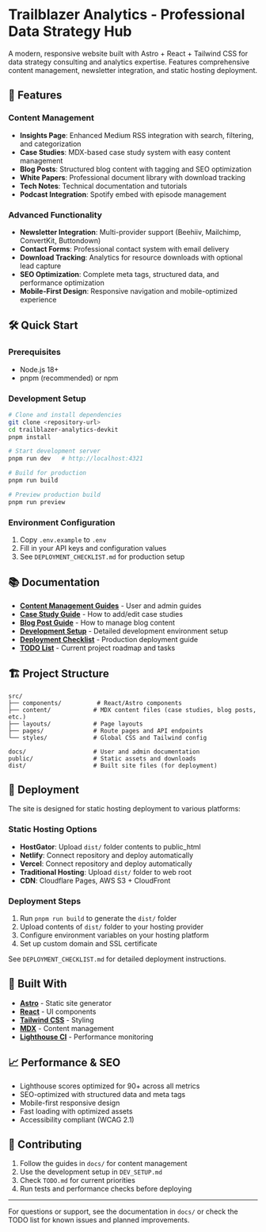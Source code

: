 # Trailblazer Analytics - Professional Data Strategy Hub

A modern, responsive website built with Astro + React + Tailwind CSS for data strategy consulting and analytics expertise. Features comprehensive content management, newsletter integration, and static hosting deployment.

## 🚀 Features

### Content Management
- **Insights Page**: Enhanced Medium RSS integration with search, filtering, and categorization
- **Case Studies**: MDX-based case study system with easy content management
- **Blog Posts**: Structured blog content with tagging and SEO optimization
- **White Papers**: Professional document library with download tracking
- **Tech Notes**: Technical documentation and tutorials
- **Podcast Integration**: Spotify embed with episode management

### Advanced Functionality
- **Newsletter Integration**: Multi-provider support (Beehiiv, Mailchimp, ConvertKit, Buttondown)
- **Contact Forms**: Professional contact system with email delivery
- **Download Tracking**: Analytics for resource downloads with optional lead capture
- **SEO Optimization**: Complete meta tags, structured data, and performance optimization
- **Mobile-First Design**: Responsive navigation and mobile-optimized experience

## 🛠️ Quick Start

### Prerequisites
- Node.js 18+ 
- pnpm (recommended) or npm

### Development Setup
```bash
# Clone and install dependencies
git clone <repository-url>
cd trailblazer-analytics-devkit
pnpm install

# Start development server
pnpm run dev   # http://localhost:4321

# Build for production
pnpm run build

# Preview production build
pnpm run preview
```

### Environment Configuration
1. Copy `.env.example` to `.env`
2. Fill in your API keys and configuration values
3. See `DEPLOYMENT_CHECKLIST.md` for production setup

## 📚 Documentation

- **[Content Management Guides](docs/)** - User and admin guides
- **[Case Study Guide](CASE_STUDY_GUIDE.md)** - How to add/edit case studies
- **[Blog Post Guide](BLOG_POST_GUIDE.md)** - How to manage blog content
- **[Development Setup](DEV_SETUP.md)** - Detailed development environment setup
- **[Deployment Checklist](DEPLOYMENT_CHECKLIST.md)** - Production deployment guide
- **[TODO List](TODO.md)** - Current project roadmap and tasks

## 🏗️ Project Structure

```
src/
├── components/          # React/Astro components
├── content/            # MDX content files (case studies, blog posts, etc.)
├── layouts/            # Page layouts
├── pages/              # Route pages and API endpoints
└── styles/             # Global CSS and Tailwind config

docs/                   # User and admin documentation
public/                 # Static assets and downloads
dist/                   # Built site files (for deployment)
```

## 🚀 Deployment

The site is designed for static hosting deployment to various platforms:

### Static Hosting Options
- **HostGator**: Upload `dist/` folder contents to public_html
- **Netlify**: Connect repository and deploy automatically
- **Vercel**: Connect repository and deploy automatically  
- **Traditional Hosting**: Upload `dist/` folder to web root
- **CDN**: Cloudflare Pages, AWS S3 + CloudFront

### Deployment Steps
1. Run `pnpm run build` to generate the `dist/` folder
2. Upload contents of `dist/` folder to your hosting provider
3. Configure environment variables on your hosting platform
4. Set up custom domain and SSL certificate

See `DEPLOYMENT_CHECKLIST.md` for detailed deployment instructions.

## 🔧 Built With

- **[Astro](https://astro.build/)** - Static site generator
- **[React](https://reactjs.org/)** - UI components
- **[Tailwind CSS](https://tailwindcss.com/)** - Styling
- **[MDX](https://mdxjs.com/)** - Content management
- **[Lighthouse CI](https://github.com/GoogleChrome/lighthouse-ci)** - Performance monitoring

## 📈 Performance & SEO

- Lighthouse scores optimized for 90+ across all metrics
- SEO-optimized with structured data and meta tags
- Mobile-first responsive design
- Fast loading with optimized assets
- Accessibility compliant (WCAG 2.1)

## 🤝 Contributing

1. Follow the guides in `docs/` for content management
2. Use the development setup in `DEV_SETUP.md`
3. Check `TODO.md` for current priorities
4. Run tests and performance checks before deploying

---

For questions or support, see the documentation in `docs/` or check the TODO list for known issues and planned improvements.
